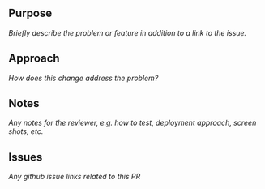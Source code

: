 ## Purpose

_Briefly describe the problem or feature in addition to a link to the issue._

## Approach

_How does this change address the problem?_

## Notes

_Any notes for the reviewer, e.g. how to test, deployment approach, screen shots, etc._

## Issues

_Any github issue links related to this PR_
